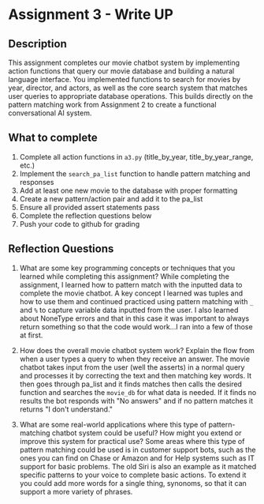 # Assignment 3 - Write UP

## Description
This assignment completes our movie chatbot system by implementing action functions that query our movie database and building a natural language interface. You implemented functions to search for movies by year, director, and actors, as well as the core search system that matches user queries to appropriate database operations. This builds directly on the pattern matching work from Assignment 2 to create a functional conversational AI system.

## What to complete
1. Complete all action functions in `a3.py` (title_by_year, title_by_year_range, etc.)
2. Implement the `search_pa_list` function to handle pattern matching and responses  
3. Add at least one new movie to the database with proper formatting
4. Create a new pattern/action pair and add it to the pa_list
5. Ensure all provided assert statements pass
6. Complete the reflection questions below
7. Push your code to github for grading

## Reflection Questions

1. What are some key programming concepts or techniques that you learned while completing this assignment?
While completing the assignment, I learned how to pattern match with the inputted data to complete the movie chatbot. A key concept I learned was tuples and how to use them and continued practiced using pattern matching with `_` and `%` to capture variable data inputted from the user. I also learned about NoneType errors and that in this case it was important to always return something so that the code would work...I ran into a few of those at first.


2. How does the overall movie chatbot system work? Explain the flow from when a user types a query to when they receive an answer.
The movie chatbot takes input from the user (well the asserts) in a normal query and processes it by correcting the text and then matching key words. It then goes through pa_list and it finds matches then calls the desired function and searches the `movie_db` for what data is needed. If it finds no results the bot responds with "No answers" and if no pattern matches it returns "I don't understand."


3. What are some real-world applications where this type of pattern-matching chatbot system could be useful? How might you extend or improve this system for practical use?
Some areas where this type of pattern matching could be used is in customer support bots, such as the ones you can find on Chase or Amazon and for Help systems such as IT support for basic problems. The old Siri is also an example as it matched specific patterns to your voice to complete basic actions. To extend it you could add more words for a single thing, synonoms, so that it can support a more variety of phrases.